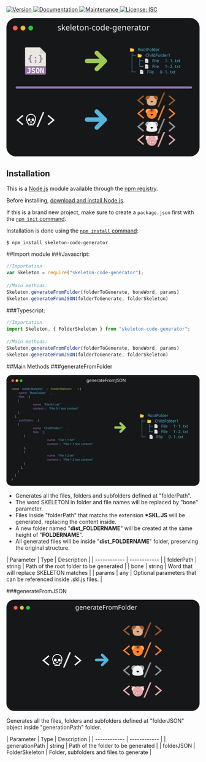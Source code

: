 <p>
  <a href="https://www.npmjs.com/package/skeleton-code-generator" target="_blank">
    <img alt="Version" src="https://img.shields.io/npm/v/skeleton-code-generator.svg">
  </a>
  <a href="https://github.com/JulianDM1995/Skeleton-npm-package#readme" target="_blank">
    <img alt="Documentation" src="https://img.shields.io/badge/documentation-yes-brightgreen.svg" />
  </a>
  <a href="https://github.com/JulianDM1995/Skeleton-npm-package/graphs/commit-activity" target="_blank">
    <img alt="Maintenance" src="https://img.shields.io/badge/Maintained%3F-yes-green.svg" />
  </a>
  <a href="https://github.com/JulianDM1995/Skeleton-npm-package/blob/master/LICENSE" target="_blank">
    <img alt="License: ISC" src="https://img.shields.io/github/license/JulianDM1995/skeleton-code-generator" />
  </a>
</p>

<p>
  <a href="https://github.com/JulianDM1995" target="_blank">
    <img alt="Version" src="https://github.com/JulianDM1995/Skeleton-npm-package/blob/main/designs/design03.svg">
  </a>
</p>

## Installation

This is a [Node.js](https://nodejs.org/en/) module available through the
[npm registry](https://www.npmjs.com/).

Before installing, [download and install Node.js](https://nodejs.org/en/download/).

If this is a brand new project, make sure to create a `package.json` first with
the [`npm init` command](https://docs.npmjs.com/creating-a-package-json-file).

Installation is done using the
[`npm install` command](https://docs.npmjs.com/getting-started/installing-npm-packages-locally):

```bash
$ npm install skeleton-code-generator
```
##Import module
###Javascript:
```js
//Importation
var Skeleton = require("skeleton-code-generator");

//Main methods:
Skeleton.generateFromFolder(folderToGenerate, boneWord, params)
Skeleton.generateFromJSON(folderToGenerate, folderSkeleton)
```
###Typescript:
```js
//Importation
import Skeleton, { FolderSkeleton } from "skeleton-code-generator";

//Main methods:
Skeleton.generateFromFolder(folderToGenerate, boneWord, params)
Skeleton.generateFromJSON(folderToGenerate, folderSkeleton)
```

##Main Methods
###generateFromFolder

<p>
  <a href="https://github.com/JulianDM1995" target="_blank">
    <img alt="Version" src="https://github.com/JulianDM1995/Skeleton-npm-package/blob/main/designs/design01.svg">
  </a>
</p>

- Generates all the files, folders and subfolders defined at "folderPath". 
- The word SKELETON in folder and file names will be replaced by "bone" parameter.
- Files inside "folderPath" that matchs the extension **\*SKL.JS** will be generated, replacing the content inside.
- A new folder named "**dist_FOLDERNAME**" will be created at the same height of "**FOLDERNAME**".
- All generated files will be inside "**dist_FOLDERNAME**" folder, preserving the original structure.

| Parameter | Type | Description |
| ------------ | ------------ |
| folderPath | string | Path of the root folder to be generated |
| bone | string | Word that will replace SKELETON matches |
| params | any | Optional parameters that can be referenced inside .skl.js files. |

###generateFromJSON

<p>
  <a href="https://github.com/JulianDM1995" target="_blank">
    <img alt="Version" src="https://github.com/JulianDM1995/Skeleton-npm-package/blob/main/designs/design02.svg">
  </a>
</p>

Generates all the files, folders and subfolders defined at "folderJSON" object inside "generationPath" folder.

| Parameter | Type | Description |
| ------------ | ------------ |
| generationPath | string | Path of the folder to be generated |
| folderJSON | FolderSkeleton | Folder, subfolders and files to generate |